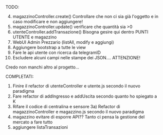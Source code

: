 TODO:

4) magazzinoController.create() Controllare che non ci sia già l'oggetto e in caso modificare e non aggiungere!
5) magazzinoController.update() verificare che quantità sia >0
7) utenteController.addTransazione() Bisogna gesire qui dentro PUNTI UTENTE e magazzino
8) WebUI Admin Prezzario (listAll, modify e aggiungi)
9) Aggiungere bootstrap a tutte le view
10) Fare le api utente con ricerca da telegramID
11) Escludere alcuni campi nelle stampe dei JSON.... ATTENZIONE!


Credo non manchi altro al progetto...

COMPLETATI:
1) Finire il refactor di utenteController e utente.js secondo il nuovo paradigma
2) Fare refactor di addIngresso e addUscita secondo quanto ho spiegato a K
3) Rifare il codice di centralina e sensore
3a) Refactor di magazzinoController e magazzino.js secondo il nuovo paradigma
6) magazzino evitare di esporre API?? Tanto ci pensa la gestione del mercato a fare tutto
12) aggiungere listaTransazioni
